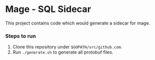 # Mage - SQL Sidecar
This project contains code which would generate a sidecar for mage.

### Steps to run
1. Clone this repository under `$GOPATH/src/github.com`.
2. Run `./generate.sh` to generate all protobuf files.


